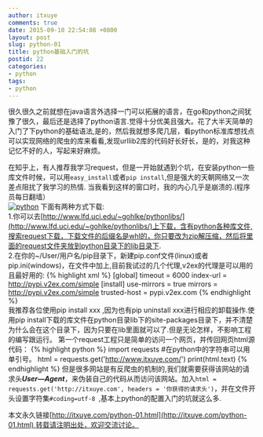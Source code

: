 ```yaml
---
author: itxuye
comments: true
date: 2015-09-10 22:54:08 +0800
layout: post
slug: python-01
title: python基础入门的坑
postid: 22
categories: 
- python
tags:
- python
--- 
```

很久很久之前就想在java语言外选择一门可以拓展的语言，在go和python之间犹豫了很久，最后还是选择了python语言.觉得十分优美且强大。花了大半天简单的入门了下python的基础语法,是的，然后我就想多爬几层，看python标准库想找点可以实现网络的爬虫的库来看看,发现urllib2库的代码好长好长，是的，对我这种记忆不好的人，写起来好麻烦。
<!-- more -->
在知乎上，有人推荐我学习request，但是一开始就遇到个坑，在安装python一些库文件时候，可以用```easy_install```或者```pip install```,但是强大的天朝网络又一次差点阻扰了我学习的热情.
当我看到这样的窗口时，我的内心几乎是崩溃的.(程序员每日翻墙）  
[![python](http://7s1s78.com1.z0.glb.clouddn.com/python1.png)](http://7s1s78.com1.z0.glb.clouddn.com/python1.png)
下面有两种方式下载:  
1.你可以去[http://www.lfd.uci.edu/~gohlke/pythonlibs/](http://www.lfd.uci.edu/~gohlke/pythonlibs/)上下载，含有python各种库文件,搜索request下载，下载文件的后缀名是whl的，你只要改为zip解压缩，然后将里面的request文件夹放到python目录下的lib目录下.  
2.在你的~/User/用户名/pip目录下，新建pip.conf文件(linux)或者pip.ini(windows)，在文件中加上,目前我试过的几个代理,v2ex的代理是可以用的且最好用的:
{% highlight xml %}
[global]
timeout = 6000
index-url = http://pypi.v2ex.com/simple
[install]
use-mirrors = true
mirrors = http://pypi.v2ex.com/simple 
trusted-host = pypi.v2ex.com
{% endhighlight %}    
我推荐各位使用pip install xxx ,因为也有pip uninstall xxx进行相应的卸载操作.使用pip install下载的库文件在python目录lib下的site-packages目录下，并不清楚为什么会在这个目录下，因为只要在lib里面就可以了.但是无论怎样，不影响工程的编写跟运行。
第一个request工程只是简单的访问一个网页，并传回网页html源代码：
{% highlight python %}
import requests
#在python中的字符串可以用单引号。
html = requests.get('http://www.itxuye.com/')
print(html.text)
{% endhighlight %} 
但是很多网站是有反爬虫的机制的,我们就需要获得该网站的请求头***User—Agent***，来伪装自己的代码从而访问该网站。加入```html = requests.get('http://itxuye.com', headers = '你获得的请求头')```，并在文件开头设置字符集```#coding=utf-8 ```,基本上python的配置入门的坑就这么多.
  


本文永久链接[http://itxuye.com/python-01.html](http://itxuye.com/python-01.html),转载请注明出处，欢迎交流讨论。
